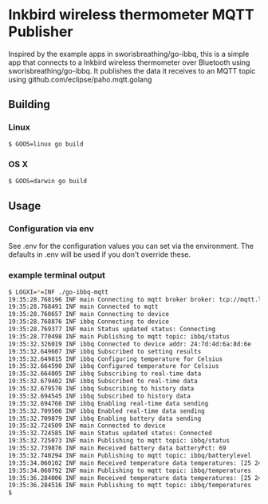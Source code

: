 # Inkbird wireless thermometer MQTT Publisher 
Inspired by the example apps in sworisbreathing/go-ibbq, this is a simple app that connects to a Inkbird wireless thermometer over Bluetooth using sworisbreathing/go-ibbq. It publishes the data it receives to an MQTT topic using github.com/eclipse/paho.mqtt.golang 

## Building

### Linux

```bash
$ GOOS=linux go build
```

### OS X

```bash
$ GOOS=darwin go build
```

## Usage

### Configuration via env
See .env for the configuration values you can set via the environment. The defaults in .env will be used if you don't override these.

### example terminal output
```bash
$ LOGXI=*=INF ./go-ibbq-mqtt
19:35:28.768196 INF main Connecting to mqtt broker broker: tcp://mqtt.local:1883
19:35:28.768491 INF main Connected to mqtt
19:35:28.768657 INF main Connecting to device
19:35:28.768876 INF ibbq Connecting to device
19:35:28.769377 INF main Status updated status: Connecting
19:35:28.770498 INF main Publishing to mqtt topic: ibbq/status
19:35:32.326019 INF ibbq Connected to device addr: 24:7d:4d:6a:8d:6e
19:35:32.649607 INF ibbq Subscribed to setting results
19:35:32.649815 INF ibbq Configuring temperature for Celsius
19:35:32.664590 INF ibbq Configured temperature for Celsius
19:35:32.664805 INF ibbq Subscribing to real-time data
19:35:32.679402 INF ibbq Subscribed to real-time data
19:35:32.679570 INF ibbq Subscribing to history data
19:35:32.694545 INF ibbq Subscribed to history data
19:35:32.694766 INF ibbq Enabling real-time data sending
19:35:32.709506 INF ibbq Enabled real-time data sending
19:35:32.709879 INF ibbq Enabling battery data sending
19:35:32.724509 INF main Connected to device
19:35:32.724585 INF main Status updated status: Connected
19:35:32.725073 INF main Publishing to mqtt topic: ibbq/status
19:35:32.739876 INF main Received battery data batteryPct: 69
19:35:32.740294 INF main Publishing to mqtt topic: ibbq/batterylevel
19:35:34.060102 INF main Received temperature data temperatures: [25 24]
19:35:34.060792 INF main Publishing to mqtt topic: ibbq/temperatures
19:35:36.284006 INF main Received temperature data temperatures: [25 24]
19:35:36.284516 INF main Publishing to mqtt topic: ibbq/temperatures
$
```
